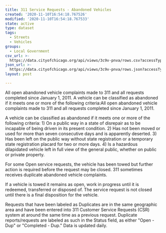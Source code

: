 ```yaml
---
title: 311 Service Requests - Abandoned Vehicles
created: '2020-11-10T16:54:18.767526'
modified: '2020-11-10T16:54:18.767533'
state: active
type: dataset
tags:
  - Streets
  - Vehicles
groups:
  - Local Government
csv_url: >-
  https://data.cityofchicago.org/api/views/3c9v-pnva/rows.csv?accessType=DOWNLOAD
json_url: >-
  https://data.cityofchicago.org/api/views/3c9v-pnva/rows.json?accessType=DOWNLOAD
layout: post

---
```

All open abandoned vehicle complaints made to 311 and all requests completed since January 1, 2011. A vehicle can be classified as abandoned if it meets one or more of the following criteria:All open abandoned vehicle complaints made to 311 and all requests completed since January 1, 2011.

A vehicle can be classified as abandoned if it meets one or more of the following criteria: 1) On a public way in a state of disrepair as to be incapable of being driven in its present condition. 2) Has not been moved or used for more than seven consecutive days and is apparently deserted. 3) Has been left on the public way without state registration or a temporary state registration placard for two or more days. 4) Is a hazardous dilapidated vehicle left in full view of the general public, whether on public or private property.

For some Open service requests, the vehicle has been towed but further action is required before the request may be closed. 311 sometimes receives duplicate abandoned vehicle complaints. 

If a vehicle is towed it remains as open, work in progress until it is redeemed, transferred or disposed of. The service request is not closed until there is a final disposition for the vehicle.

Requests that have been labeled as Duplicates are in the same geographic area and have been entered into 311 Customer Service Requests (CSR) system at around the same time as a previous request. Duplicate reports/requests are labeled as such in the Status field, as either "Open - Dup" or "Completed - Dup." Data is updated daily.
